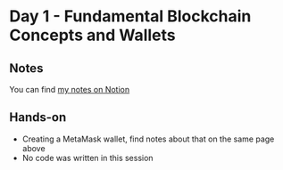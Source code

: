 # Day 1 - Fundamental Blockchain Concepts and Wallets

## Notes

You can find [my notes on Notion](https://candied-plant-8ae.notion.site/Day-1-Fundamental-Blockchain-Concepts-and-Wallets-a794295eb3c943d9836a2e517586e7cc?pvs=4)

## Hands-on

- Creating a MetaMask wallet, find notes about that on the same page above
- No code was written in this session
